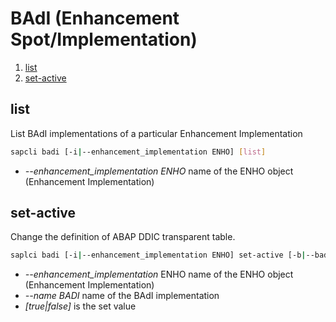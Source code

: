 # BAdI (Enhancement Spot/Implementation)

1. [list](#list)
1. [set-active](#set-active)


## list

List BAdI implementations of a particular Enhancement Implementation

```bash
sapcli badi [-i|--enhancement_implementation ENHO] [list]
```

* _--enhancement_implementation ENHO_ name of the ENHO object (Enhancement Implementation)

## set-active

Change the definition of ABAP DDIC transparent table.

```bash
saplci badi [-i|--enhancement_implementation ENHO] set-active [-b|--badi NAME] [true|false]
```

* _--enhancement_implementation_ ENHO name of the ENHO object (Enhancement Implementation)
* _--name BADI_ name of the BAdI implementation
* _[true|false]_ is the set value
